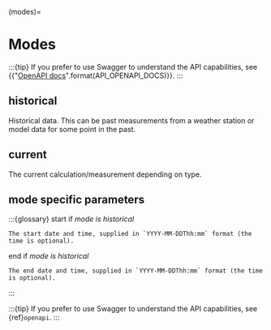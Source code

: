 (modes)=
# Modes

:::{tip}
If you prefer to use Swagger to understand the API capabilities, see {{"[OpenAPI docs]({})".format(API_OPENAPI_DOCS)}}.
:::

## historical

Historical data. This can be past measurements from a weather station or model data for some point in the past.

## current

The current calculation/measurement depending on type.

## mode specific parameters

:::{glossary}
start
    if _mode is historical_

    The start date and time, supplied in `YYYY-MM-DDThh:mm` format (the time is optional).

end
    if _mode is historical_

    The end date and time, supplied in `YYYY-MM-DDThh:mm` format (the time is optional).

:::

:::{tip}
If you prefer to use Swagger to understand the API capabilities, see {ref}`openapi`.
:::